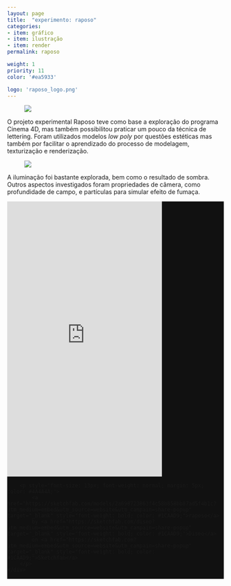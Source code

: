```yaml
---
layout: page
title:  "experimento: raposo"
categories:
- item: gráfico
- item: ilustração
- item: render
permalink: raposo

weight: 1
priority: 11
color: '#ea5933'

logo: 'raposo_logo.png'
---
```


<figure><img src="{{ site.baseurl }}/assets/raposo/raposo01.jpg"/></figure>

O projeto experimental Raposo teve como base a exploração do programa Cinema 4D, mas também possibilitou praticar um pouco da técnica de lettering. Foram utilizados modelos <i>low poly</i> por questões estéticas mas também por facilitar o aprendizado do processo de modelagem, texturização e renderização.

<figure><img src="{{ site.baseurl }}/assets/raposo/raposo02.jpg"/></figure>

A iluminação foi bastante explorada, bem como o resultado de sombra. Outros aspectos investigados foram propriedades de câmera, como profundidade de campo, e partículas para simular efeito de fumaça.

<div class="left-align" style="background-color:#111; display:flex; justify-content:center">
	<div class="sketchfab-embed-wrapper"><iframe width="360" height="640" src="https://sketchfab.com/models/2a698723863f4c58b858bb87ad5f4b1c/embed" frameborder="0" allowfullscreen mozallowfullscreen="true" webkitallowfullscreen="true" onmousewheel=""></iframe>

		<p style="font-size: 13px; font-weight: normal; margin: 5px; color: #4A4A4A;">
			<a href="https://sketchfab.com/models/2a698723863f4c58b858bb87ad5f4b1c?utm_medium=embed&utm_source=website&utm_campain=share-popup" target="_blank" style="font-weight: bold; color: #1CAAD9;">raposo</a>
			by <a href="https://sketchfab.com/diseo?utm_medium=embed&utm_source=website&utm_campain=share-popup" target="_blank" style="font-weight: bold; color: #1CAAD9;">Diseo</a>
			on <a href="https://sketchfab.com?utm_medium=embed&utm_source=website&utm_campain=share-popup" target="_blank" style="font-weight: bold; color: #1CAAD9;">Sketchfab</a>
		</p>
	</div>
</div>
